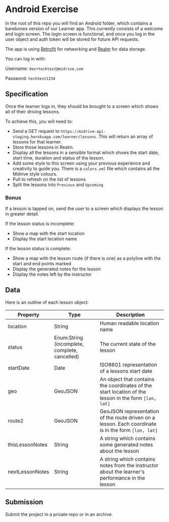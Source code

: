 # Android Exercise

In the root of this repo you will find an Android folder, which contains a barebones version of our Learner app. This currently consists of a welcome and login screen. The login screen is functional, and once you log in the user object and auth token will be stored for future API requests.

The app is using [Retrofit](https://square.github.io/retrofit/) for networking and [Realm](https://realm.io/docs/java/latest/) for data storage.

You can log in with:

Username: `dev+techtest@midrive.com`

Password: `techtest1234`

## Specification
Once the learner logs in, they should be brought to a screen which shows all of their driving lessons.

To achieve this, you will need to:
- Send a GET request to `https://midrive-api-staging.herokuapp.com/learner/lessons`. This will return an array of lessons for that learner.
- Store those lessons in Realm.
- Display all the lessons in a sensible format which shows the start date, start time, duration and status of the lesson.
- Add some style to this screen using your previous experience and creativity to guide you. There is a `colors.xml` file which contains all the Midrive style colours.
- Pull to refresh on the list of lessons
- Split the lessons into `Previous` and `Upcoming`

### Bonus

If a lesson is tapped on, send the user to a screen which displays the lesson in greater detail.

If the lesson status is incomplete:
- Show a map with the start location
- Display the start location name

If the lesson status is complete:
- Show a map with the lesson route (if there is one) as a polyline with the start and end points marked
- Display the generated notes for the lesson
- Display the notes left by the instructor

## Data

Here is an outline of each lesson object:

|Property  |Type       |Description|
|----------|-----------|-----------|
|location  |String     |Human readable location name|
|status    |Enum:String (incomplete, complete, cancelled)|The current state of the lesson|
|startDate |Date       |ISO8601 representation of a lessons start date|
|geo       |GeoJSON    |An object that contains the coordinates of the start location of the lesson in the form `[lon, lat]`
|route2    |GeoJSON    |GeoJSON representation of the route driven on a lesson. Each coordinate is in the form `[lon, lat]`|
|thisLessonNotes|String|A string which contains some generated notes about the lesson|
|nextLessonNotes|String|A string which contains notes from the instructor about the learner's performance in the lesson|

## Submission

Submit the project in a private repo or in an archive.
